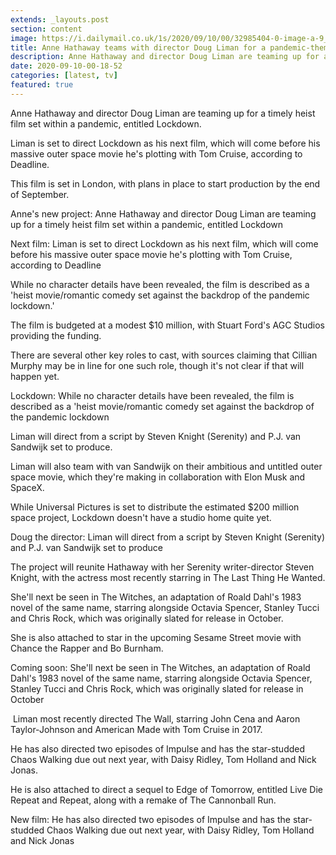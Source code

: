 ```yaml
---
extends: _layouts.post
section: content
image: https://i.dailymail.co.uk/1s/2020/09/10/00/32985404-0-image-a-9_1599692402933.jpg 
title: Anne Hathaway teams with director Doug Liman for a pandemic-themed heist film entitled Lockdown 
description: Anne Hathaway and director Doug Liman are teaming up for a timely heist film set within a pandemic, entitled Lockdown. 
date: 2020-09-10-00-18-52 
categories: [latest, tv] 
featured: true 
--- 
```

Anne Hathaway and director Doug Liman are teaming up for a timely heist film set within a pandemic, entitled Lockdown.

Liman is set to direct Lockdown as his next film, which will come before his massive outer space movie he's plotting with Tom Cruise, according to Deadline. 

This film is set in London, with plans in place to start production by the end of September.  

Anne's new project: Anne Hathaway and director Doug Liman are teaming up for a timely heist film set within a pandemic, entitled Lockdown

Next film: Liman is set to direct Lockdown as his next film, which will come before his massive outer space movie he's plotting with Tom Cruise, according to Deadline 

While no character details have been revealed, the film is described as a 'heist movie/romantic comedy set against the backdrop of the pandemic lockdown.'

The film is budgeted at a modest $10 million, with Stuart Ford's AGC Studios providing the funding. 

There are several other key roles to cast, with sources claiming that Cillian Murphy may be in line for one such role, though it's not clear if that will happen yet. 

Lockdown: While no character details have been revealed, the film is described as a 'heist movie/romantic comedy set against the backdrop of the pandemic lockdown

Liman will direct from a script by Steven Knight (Serenity) and P.J. van Sandwijk set to produce.

Liman will also team with van Sandwijk on their ambitious and untitled outer space movie, which they're making in collaboration with Elon Musk and SpaceX.

While Universal Pictures is set to distribute the estimated $200 million space project, Lockdown doesn't have a studio home quite yet.

Doug the director: Liman will direct from a script by Steven Knight (Serenity) and P.J. van Sandwijk set to produce

The project will reunite Hathaway with her Serenity writer-director Steven Knight, with the actress most recently starring in The Last Thing He Wanted.

She'll next be seen in The Witches, an adaptation of Roald Dahl's 1983 novel of the same name, starring alongside Octavia Spencer, Stanley Tucci and Chris Rock, which was originally slated for release in October.

She is also attached to star in the upcoming Sesame Street movie with Chance the Rapper and Bo Burnham. 

Coming soon: She'll next be seen in The Witches, an adaptation of Roald Dahl's 1983 novel of the same name, starring alongside Octavia Spencer, Stanley Tucci and Chris Rock, which was originally slated for release in October

 Liman most recently directed The Wall, starring John Cena and Aaron Taylor-Johnson and American Made with Tom Cruise in 2017.

He has also directed two episodes of Impulse and has the star-studded Chaos Walking due out next year, with Daisy Ridley, Tom Holland and Nick Jonas.  

He is also attached to direct a sequel to Edge of Tomorrow, entitled Live Die Repeat and Repeat, along with a remake of The Cannonball Run. 

New film: He has also directed two episodes of Impulse and has the star-studded Chaos Walking due out next year, with Daisy Ridley, Tom Holland and Nick Jonas

